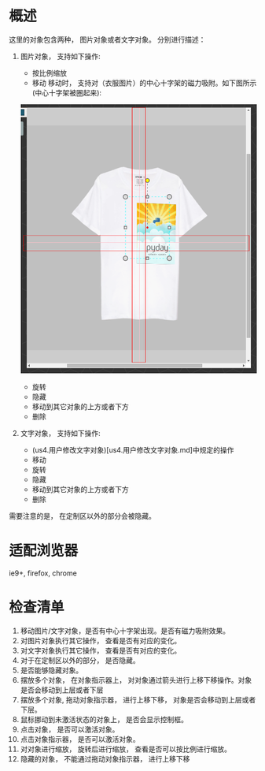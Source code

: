# 概述
这里的对象包含两种， 图片对象或者文字对象。 分别进行描述：

1. 图片对象， 支持如下操作:
    * 按比例缩放
    * 移动
    移动时， 支持对（衣服图片）的中心十字架的磁力吸附。如下图所示(中心十字架被圈起来):

    ![cross-line.png](cross-line.png "中心十字架")

    * 旋转
    * 隐藏
    * 移动到其它对象的上方或者下方
    * 删除
2. 文字对象， 支持如下操作:
    * (us4.用户修改文字对象)[us4.用户修改文字对象.md]中规定的操作
    * 移动
    * 旋转
    * 隐藏
    * 移动到其它对象的上方或者下方
    * 删除

需要注意的是， 在定制区以外的部分会被隐藏。

# 适配浏览器

ie9+, firefox, chrome

# 检查清单
1. 移动图片/文字对象，是否有中心十字架出现。是否有磁力吸附效果。
2. 对图片对象执行其它操作， 查看是否有对应的变化。
3. 对文字对象执行其它操作， 查看是否有对应的变化。
4. 对于在定制区以外的部分， 是否隐藏。
5. 是否能够隐藏对象。
6. 摆放多个对象， 在对象指示器上， 对对象通过箭头进行上移下移操作。对象是否会移动到上层或者下层
7. 摆放多个对象, 拖动对象指示器， 进行上移下移， 对象是否会移动到上层或者下层。
8. 鼠标挪动到未激活状态的对象上， 是否会显示控制框。
9. 点击对象， 是否可以激活对象。
10. 点击对象指示器， 是否可以激活对象。
11. 对对象进行缩放， 旋转后进行缩放， 查看是否可以按比例进行缩放。
12. 隐藏的对象， 不能通过拖动对象指示器， 进行上移下移
